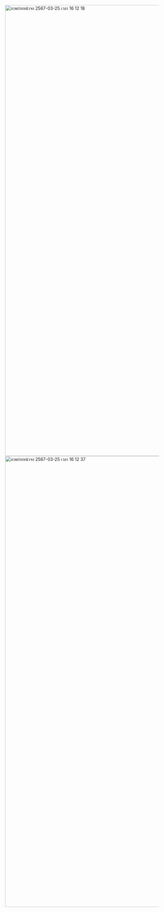 <img width="1470" alt="ภาพถ่ายหน้าจอ 2567-03-25 เวลา 16 12 18" src="https://github.com/omelaweng/03376836-OOP-2566-Lab-03-65030027/assets/144561325/596f8e5c-d7d9-4fd9-8337-5b424c51ac89">
<img width="1470" alt="ภาพถ่ายหน้าจอ 2567-03-25 เวลา 16 12 37" src="https://github.com/omelaweng/03376836-OOP-2566-Lab-03-65030027/assets/144561325/5f79167a-758b-4102-be30-219c8d78ad9f">

